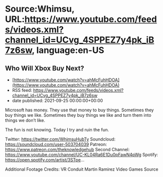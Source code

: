 # Source:Whimsu, URL:https://www.youtube.com/feeds/videos.xml?channel_id=UCvg_4SPPEZ7y4pk_iB7z6sw, language:en-US

## Who Will Xbox Buy Next?
 - [https://www.youtube.com/watch?v=ahMcFuhHDOA](https://www.youtube.com/watch?v=ahMcFuhHDOA)
 - RSS feed: https://www.youtube.com/feeds/videos.xml?channel_id=UCvg_4SPPEZ7y4pk_iB7z6sw
 - date published: 2021-09-25 00:00:00+00:00

Microsoft has money. They use that money to buy things. Sometimes they buy things we like. Sometimes they buy things we like and turn them into things we don’t like.

The fun is not knowing. Today I try and ruin the fun.

Twitter: https://twitter.com/WhimsuHubTy
Soundcloud: https://soundcloud.com/user-503704039
Patreon: https://www.patreon.com/theknowledgehub
Second Channel: https://www.youtube.com/channel/UC-KL04Ra6E1Du0pFawN4pWg
Spotify: https://open.spotify.com/artist/3STpe...

Additional Footage Credits:
VR Conduit
Martin Ramirez
Video Games Source

